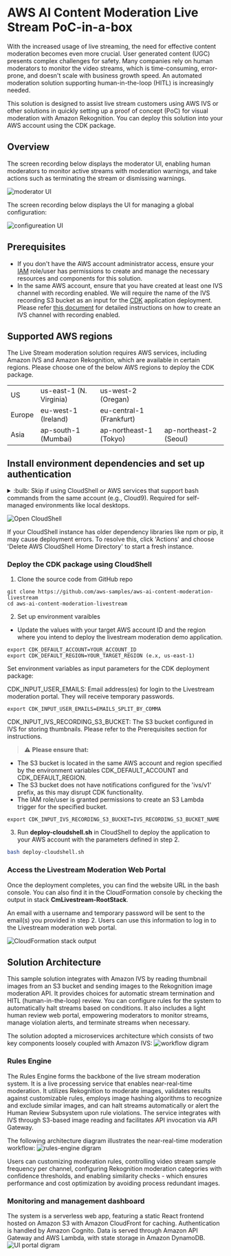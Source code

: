 # AWS AI Content Moderation Live Stream PoC-in-a-box

With the increased usage of live streaming, the need for effective content moderation becomes even more crucial. User generated content (UGC) presents complex challenges for safety. Many companies rely on human moderators to monitor the video streams, which is time-consuming, error-prone, and doesn't scale with business growth speed. An automated moderation solution supporting human-in-the-loop (HITL) is increasingly needed.

This solution is designed to assist live stream customers using AWS IVS or other solutions in quickly setting up a proof of concept (PoC) for visual moderation with Amazon Rekognition. You can deploy this solution into your AWS account using the CDK package.

## Overview

The screen recording below displays the moderator UI, enabling human moderators to monitor active streams with moderation warnings, and take actions such as terminating the stream or dismissing warnings. 

![moderator UI](static/cm-ls-recording-moderator.gif)

The screen recording below displays the UI for managing a global configuration:

![configureation UI](static/cm-ls-recording-global-config.gif)

## Prerequisites

- If you don't have the AWS account administrator access, ensure your [IAM](https://aws.amazon.com/iam/) role/user has permissions to create and manage the necessary resources and components for this solution.
- In the same AWS account, ensure that you have created at least one IVS channel with recording enabled. We will require the name of the IVS recording S3 bucket as an input for the [CDK](https://aws.amazon.com/cdk/) application deployment. Please refer [this document](https://docs.aws.amazon.com/ivs/latest/LowLatencyUserGuide/getting-started-create-channel.html) for detailed instructions on how to create an IVS channel with recording enabled.

## Supported AWS regions
The Live Stream moderation solution requires AWS services, including Amazon IVS and Amazon Rekognition, which are available in certain regions. Please choose one of the below AWS regions to deploy the CDK package.

|||||
---------- | ---------- | ---------- | ---------- |
US | us-east-1 (N. Virginia) | us-west-2 (Oregan) ||
Europe | eu-west-1 (Ireland) | eu-central-1 (Frankfurt) ||
Asia | ap-south-1 (Mumbai) | ap-northeast-1 (Tokyo) | ap-northeast-2 (Seoul) |

## Install environment dependencies and set up authentication

<details><summary>
:bulb: Skip if using CloudShell or AWS services that support bash commands from the same account (e.g., Cloud9). Required for self-managed environments like local desktops.
</summary>

- [ ] Install Node.js
https://nodejs.org/en/download/

- [ ] Install Python 3.8+
https://www.python.org/downloads/

- [ ] Install Git
https://github.com/git-guides/install-git

- [ ] Install Pip
```sh
python -m ensurepip --upgrade
```

- [ ] Install Python Virtual Environment
```sh
pip install virtualenv
```


- [ ] Setup the AWS CLI authentication
```sh
aws configure                                                                     
 ```                      
</details>

![Open CloudShell](static/cloudshell.png)

If your CloudShell instance has older dependency libraries like npm or pip, it may cause deployment errors. To resolve this, click 'Actions' and choose 'Delete AWS CloudShell Home Directory' to start a fresh instance.

### Deploy the CDK package using CloudShell
1. Clone the source code from GitHub repo 
```
git clone https://github.com/aws-samples/aws-ai-content-moderation-livestream
cd aws-ai-content-moderation-livestream
```

2. Set up environment varaibles 
- Update the values with your target AWS account ID and the region where you intend to deploy the livestream moderation demo application.
```
export CDK_DEFAULT_ACCOUNT=YOUR_ACCOUNT_ID
export CDK_DEFAULT_REGION=YOUR_TARGET_REGION (e.x, us-east-1)
```
Set environment variables as input parameters for the CDK deployment package:

CDK_INPUT_USER_EMAILS: Email address(es) for login to the Livestream moderation portal. They will receive temporary passwords.
```
export CDK_INPUT_USER_EMAILS=EMAILS_SPLIT_BY_COMMA
```
CDK_INPUT_IVS_RECORDING_S3_BUCKET: The S3 bucket configured in IVS for storing thumbnails. Please refer to the Prerequisites section for instructions. 

> :warning: **Please ensure that:**
- The S3 bucket is located in the same AWS account and region specified by the environment variables CDK_DEFAULT_ACCOUNT and CDK_DEFAULT_REGION. 
- The S3 bucket does not have notifications configured for the 'ivs/v1' prefix, as this may disrupt CDK functionality.
- The IAM role/user is granted permissions to create an S3 Lambda trigger for the specified bucket.
```
export CDK_INPUT_IVS_RECORDING_S3_BUCKET=IVS_RECORDING_S3_BUCKET_NAME
```

3. Run **deploy-cloudshell.sh** in CloudShell to deploy the application to your AWS account with the parameters defined in step 2.
```sh
bash deploy-cloudshell.sh
```

### Access the Livestream Moderation Web Portal
Once the deployment completes, you can find the website URL in the bash console. You can also find it in the CloudFormation console by checking the output in stack **CmLivestream-RootStack**.

An email with a username and temporary password will be sent to the email(s) you provided in step 2. Users can use this information to log in to the Livestream moderation web portal.

![CloudFormation stack output](static/cloudformation-stack-output.png)

## Solution Architecture

This sample solution integrates with Amazon IVS by reading thumbnail images from an S3 bucket and sending images to the Rekognition image moderation API. It provides choices for automatic stream termination and HITL (human-in-the-loop) review. You can configure rules for the system to automatically halt streams based on conditions. It also includes a light human review web portal, empowering moderators to monitor streams, manage violation alerts, and terminate streams when necessary.

The solution adopted a microservices architecture which consists of two key components loosely coupled with Amazon IVS:
![workflow digram](static/architecture.png)

### Rules Engine

The Rules Engine forms the backbone of the live stream moderation system. It is a live processing service that enables near-real-time moderation. It utilizes Rekognition to moderate images, validates results against customizable rules, employs image hashing algorithms to recognize and exclude similar images, and can halt streams automatically or alert the Human Review Subsystem upon rule violations. The service integrates with IVS through S3-based image reading and facilitates API invocation via API Gateway.

The following architecture diagram illustrates the near-real-time moderation workflow:
![rules-engine digram](static/rules-engine-architecture.png)

Users can customizing moderation rules, controlling video stream sample frequency per channel, configuring Rekognition moderation categories with confidence thresholds, and enabling similarity checks - which ensures performance and cost optimization by avoiding process redundant images.

### Monitoring and management dashboard
The system is a serverless web app, featuring a static React frontend hosted on Amazon S3 with Amazon CloudFront for caching. Authentication is handled by Amazon Cognito. Data is served through Amazon API Gateway and AWS Lambda, with state storage in Amazon DynamoDB.
![UI portal digram](static/web-ui-portal-architecture.png)
